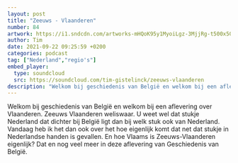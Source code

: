 ```yaml
---
layout: post
title: "Zeeuws - Vlaanderen"
number: 84
artwork: https://i1.sndcdn.com/artworks-mHQoK95y1MyoiLgz-3MjjRg-t500x500.jpg
author: Tim
date: 2021-09-22 09:25:59 +0200
categories: podcast
tag: ["Nederland","regio's"]
embed_player:
  type: soundcloud
  src: https://soundcloud.com/tim-gistelinck/zeeuws-vlaanderen
description: "Welkom bij geschiedenis van België en welkom bij een aflevering over Vlaanderen."
---
```

Welkom bij geschiedenis van België en welkom bij een aflevering over Vlaanderen. Zeeuws Vlaanderen weliswaar. U weet wel dat stukje Nederland dat dichter bij België ligt dan bij welk stuk ook van Nederland. Vandaag heb ik het dan ook over het hoe eigenlijk komt dat net dat stukje in Nederlandse handen is gevallen. En hoe Vlaams is Zeeuws-Vlaanderen eigenlijk? Dat en nog veel meer in deze aflevering van Geschiedenis van België.